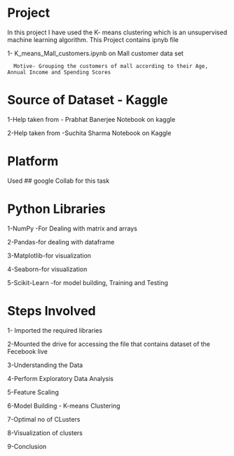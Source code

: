# Project
In this project I have used the K- means clustering which is an unsupervised machine learning algorithm.
This Project contains ipnyb file 

 1- K_means_Mall_customers.ipynb on Mall customer data set
 
      Motive- Grouping the customers of mall according to their Age, Annual Income and Spending Scores

# Source of Dataset - Kaggle
 1-Help taken from - Prabhat Banerjee Notebook on kaggle

 2-Help taken from -Suchita Sharma Notebook on Kaggle

# Platform
 Used ## google Collab for this task

# Python Libraries
 1-NumPy -For Dealing with matrix and arrays 

 2-Pandas-for dealing with dataframe

 3-Matplotlib-for visualization

 4-Seaborn-for visualization

 5-Scikit-Learn -for model building, Training and Testing

# Steps Involved
 1- Imported the required libraries

 2-Mounted the drive for accessing the file that contains dataset of the Fecebook live 

 3-Understanding the Data 

 4-Perform Exploratory Data Analysis

 5-Feature Scaling

 6-Model Building - K-means Clustering

 7-Optimal no of CLusters

 8-Visualization of clusters 

 9-Conclusion
